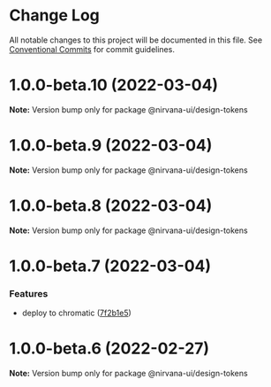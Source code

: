 # Change Log

All notable changes to this project will be documented in this file.
See [Conventional Commits](https://conventionalcommits.org) for commit guidelines.

# 1.0.0-beta.10 (2022-03-04)

**Note:** Version bump only for package @nirvana-ui/design-tokens

# 1.0.0-beta.9 (2022-03-04)

**Note:** Version bump only for package @nirvana-ui/design-tokens

# 1.0.0-beta.8 (2022-03-04)

**Note:** Version bump only for package @nirvana-ui/design-tokens

# 1.0.0-beta.7 (2022-03-04)

### Features

- deploy to chromatic ([7f2b1e5](https://github.com/QuentinGuenther/nirvana-ui/commit/7f2b1e5ee74f2b96330fc75b2ee237fec686fe14))

# 1.0.0-beta.6 (2022-02-27)

**Note:** Version bump only for package @nirvana-ui/design-tokens
